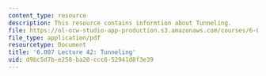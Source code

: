```yaml
---
content_type: resource
description: This resource contains informtion about Tunneling.
file: https://ol-ocw-studio-app-production.s3.amazonaws.com/courses/6-007-electromagnetic-energy-from-motors-to-lasers-spring-2011/d9bc5d7be258ba20ccc652941d8f3e39_MIT6_007S11_lec42.pdf
file_type: application/pdf
resourcetype: Document
title: '6.007 Lecture 42: Tunneling'
uid: d9bc5d7b-e258-ba20-ccc6-52941d8f3e39
---
```

